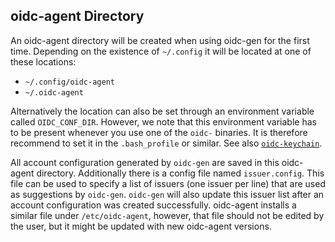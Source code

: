 ## oidc-agent Directory
An oidc-agent directory will be created when using oidc-gen for the first time. 
Depending on the existence of `~/.config` it will be located at one of these
locations:
- `~/.config/oidc-agent`
- `~/.oidc-agent`

Alternatively the location can also be set through an environment variable
called `OIDC_CONF_DIR`. However, we note that this environment variable has
to be present whenever you use one of the `oidc-` binaries. It is therefore
recommend to set it in the `.bash_profile` or similar. 
See also [`oidc-keychain`](../oidc-keychain/oidc-keychain.md).

All account configuration generated by `oidc-gen` are saved in this
oidc-agent directory. Additionally there is a config file named `issuer.config`. This file can be used to specify a list of issuers (one issuer per line) that are used as suggestions by `oidc-gen`. `oidc-gen` will also update this issuer list after an account configuration was created successfully. oidc-agent installs a similar file under `/etc/oidc-agent`, however, that file should not be edited by the user, but it might be updated with new oidc-agent versions.

